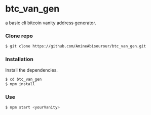 # btc_van_gen
a basic cli bitcoin vanity address generator.

### Clone repo

```sh
$ git clone https://github.com/AmineAbisourour/btc_van_gen.git
```

### Installation

Install the dependencies.

```sh
$ cd btc_van_gen
$ npm install
```

### Use

```sh
$ npm start <yourVanity>
```